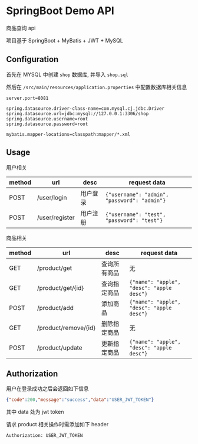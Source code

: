 # SpringBoot Demo API

商品查询 api

项目基于 SpringBoot + MyBatis + JWT + MySQL

## Configuration

首先在 MYSQL 中创建 `shop` 数据库, 并导入 `shop.sql`

然后在 `/src/main/resources/application.properties` 中配置数据库相关信息

```properties
server.port=8081

spring.datasource.driver-class-name=com.mysql.cj.jdbc.Driver
spring.datasource.url=jdbc:mysql://127.0.0.1:3306/shop
spring.datasource.username=root
spring.datasource.password=root

mybatis.mapper-locations=classpath:mapper/*.xml
```

## Usage

用户相关

| method | url | desc | request data |
|------|-------------|------|--------|
| POST | /user/login | 用户登录 | `{"username": "admin", "password": "admin"}` |
| POST | /user/register | 用户注册 | `{"username": "test", "password": "test"}` |

商品相关

| method | url | desc | request data |
|-----|-----|------|------------------|
| GET | /product/get | 查询所有商品 | 无 |
| GET | /product/get/{id} | 查询指定商品 | `{"name": "apple", "desc": "apple desc"}` |
| POST | /product/add | 添加商品 | `{"name": "apple", "desc": "apple desc"}` |
| GET | /product/remove/{id} | 删除指定商品 | 无 |
| POST | /product/update | 更新指定商品 | `{"name": "apple", "desc": "apple desc"}` |

## Authorization

用户在登录成功之后会返回如下信息

```json
{"code":200,"message":"success","data":"USER_JWT_TOKEN"}
```

其中 data 处为 jwt token

请求 product 相关操作时需添加如下 header

```
Authorization: USER_JWT_TOKEN
```